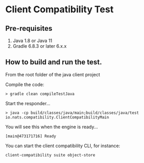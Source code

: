 # Client Compatibility Test

## Pre-requisites

1. Java 1.8 or Java 11
2. Gradle 6.8.3 or later 6.x.x

## How to build and run the test.

From the root folder of the java client project

Compile the code:
```shell
> gradle clean compileTestJava
```

Start the responder...
```shell
> java -cp build/classes/java/main;build/classes/java/test io.nats.compatibility.ClientCompatibilityMain
```

You will see this when the engine is ready... 
```shell
[main@473171716] Ready
```

You can start the client compatibility CLI, for instance:
```shell
client-compatibility suite object-store
```